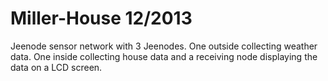 Miller-House 12/2013
============

Jeenode sensor network with 3 Jeenodes.
One outside collecting weather data.
One inside collecting house data and a receiving node displaying the data on a LCD screen.

